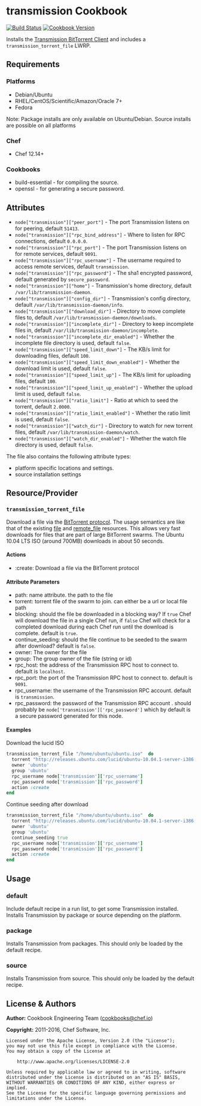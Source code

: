 # transmission Cookbook

[![Build Status](https://travis-ci.org/chef-cookbooks/transmission.svg?branch=master)](http://travis-ci.org/chef-cookbooks/transmission) [![Cookbook Version](https://img.shields.io/cookbook/v/transmission.svg)](https://supermarket.chef.io/cookbooks/transmission)

Installs the [Transmission BitTorrent Client](http://www.transmissionbt.com) and includes a `transmission_torrent_file` LWRP.

## Requirements

### Platforms

- Debian/Ubuntu
- RHEL/CentOS/Scientific/Amazon/Oracle 7+
- Fedora

Note: Package installs are only available on Ubuntu/Debian. Source installs are possible on all platforms

### Chef

- Chef 12.14+

### Cookbooks

- build-essential - for compiling the source.
- openssl - for generating a secure password.

## Attributes

- `node["transmission"]["peer_port"]` - The port Transmission listens on for peering, default `51413`.
- `node["transmission"]["rpc_bind_address"]` - Where to listen for RPC connections, default `0.0.0.0`.
- `node["transmission"]["rpc_port"]` - The port Transmission listens on for remote services, default `9091`.
- `node["transmission"]["rpc_username"]` - The username required to access remote services, default `transmission`.
- `node["transmission"]["rpc_password"]` - The sha1 encrypted password, default generated by `secure_password`.
- `node["transmission"]["home"]` - Transmission's home directory, default `/var/lib/transmission-daemon`.
- `node["transmission"]["config_dir"]` - Transmission's config directory, default `/var/lib/transmission-daemon/info`.
- `node["transmission"]["download_dir"]` - Directory to move complete files to, default `/var/lib/transmission-daemon/downloads`.
- `node["transmission"]["incomplete_dir"]` - Directory to keep incomplete files in, default `/var/lib/transmission-daemon/incomplete`.
- `node["transmission"]["incomplete_dir_enabled"]` - Whether the incomplete file directory is used, default `false`.
- `node["transmission"]["speed_limit_down"]` - The KB/s limit for downloading files, default `100`.
- `node["transmission"]["speed_limit_down_enabled"]` - Whether the download limit is used, default `false`.
- `node["transmission"]["speed_limit_up"]` - The KB/s limit for uploading files, default `100`.
- `node["transmission"]["speed_limit_up_enabled"]` - Whether the upload limit is used, default `false`.
- `node["transmission"]["ratio_limit"]` - Ratio at which to seed the torrent, default `2.0000`.
- `node["transmission"]["ratio_limit_enabled"]` - Whether the ratio limit is used, default `false`.
- `node["transmission"]["watch_dir"]` - Directory to watch for new torrent files, default `/var/lib/transmission-daemon/watch`.
- `node["transmission"]["watch_dir_enabled"]` - Whether the watch file directory is used, default `false`.

The file also contains the following attribute types:

- platform specific locations and settings.
- source installation settings

## Resource/Provider

### `transmission_torrent_file`

Download a file via the [BitTorrent protocol](http://en.wikipedia.org/wiki/BitTorrent). The usage semantics are like that of the existing [file](http://wiki.chef.io/display/chef/Resources#Resources-File) and [remote_file](http://wiki.chef.io/display/chef/Resources#Resources-RemoteFile) resources. This allows very fast downloads for files that are part of large BitTorrent swarms. The Ubuntu 10.04 LTS ISO (around 700MB) downloads in about 50 seconds.

#### Actions

- :create: Download a file via the BitTorrent protocol

#### Attribute Parameters

- path: name attribute. the path to the file
- torrent: torrent file of the swarm to join. can either be a url or local file path
- blocking: should the file be downloaded in a blocking way? If `true` Chef will download the file in a single Chef run, if `false` Chef will check for a completed download during each Chef run until the download is complete. default is `true`.
- continue_seeding: should the file continue to be seeded to the swarm after download? default is `false`.
- owner: The owner for the file
- group: The group owner of the file (string or id)
- rpc_host: the address of the Transmission RPC host to connect to. default is `localhost`.
- rpc_port: the port of the Transmission RPC host to connect to. default is `9091`.
- rpc_username: the username of the Transmission RPC account. default is `transmission`.
- rpc_password: the password of the Transmission RPC account . should probably be `node['transmission']['rpc_password']` which by default is a secure password generated for this node.

#### Examples

Download the lucid ISO

```ruby
transmission_torrent_file "/home/ubuntu/ubuntu.iso"  do
  torrent "http://releases.ubuntu.com/lucid/ubuntu-10.04.1-server-i386.iso.torrent"
  owner 'ubuntu'
  group 'ubuntu'
  rpc_username node['transmission']['rpc_username']
  rpc_password node['transmission']['rpc_password']
  action :create
end
```

Continue seeding after download

```ruby
transmission_torrent_file "/home/ubuntu/ubuntu.iso"  do
  torrent "http://releases.ubuntu.com/lucid/ubuntu-10.04.1-server-i386.iso.torrent"
  owner 'ubuntu'
  group 'ubuntu'
  continue_seeding true
  rpc_username node['transmission']['rpc_username']
  rpc_password node['transmission']['rpc_password']
  action :create
end
```

## Usage

### default

Include default recipe in a run list, to get some Transmission installed. Installs Transmission by package or source depending on the platform.

### package

Installs Transmission from packages. This should only be loaded by the default recipe.

### source

Installs Transmission from source. This should only be loaded by the default recipe.

## License & Authors

**Author:** Cookbook Engineering Team ([cookbooks@chef.io](mailto:cookbooks@chef.io))

**Copyright:** 2011-2016, Chef Software, Inc.

```
Licensed under the Apache License, Version 2.0 (the "License");
you may not use this file except in compliance with the License.
You may obtain a copy of the License at

    http://www.apache.org/licenses/LICENSE-2.0

Unless required by applicable law or agreed to in writing, software
distributed under the License is distributed on an "AS IS" BASIS,
WITHOUT WARRANTIES OR CONDITIONS OF ANY KIND, either express or implied.
See the License for the specific language governing permissions and
limitations under the License.
```
